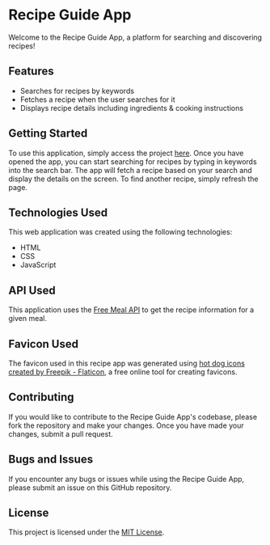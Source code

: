 # Recipe Guide App

Welcome to the Recipe Guide App, a platform for searching and discovering recipes!

## Features

- Searches for recipes by keywords
- Fetches a recipe when the user searches for it
- Displays recipe details including ingredients & cooking instructions

## Getting Started

To use this application, simply access the project [here](#). Once you have opened the app, you can start searching for recipes by typing in keywords into the search bar. The app will fetch a recipe based on your search and display the details on the screen. To find another recipe, simply refresh the page.

## Technologies Used

This web application was created using the following technologies:

- HTML
- CSS
- JavaScript

## API Used

This application uses the [Free Meal API](https://www.themealdb.com/api.php) to get the recipe information for a given meal.

## Favicon Used

The favicon used in this recipe app was generated using [hot dog icons created by Freepik - Flaticon](https://www.flaticon.com/free-icons/hot-dog), a free online tool for creating favicons.

## Contributing

If you would like to contribute to the Recipe Guide App's codebase, please fork the repository and make your changes. Once you have made your changes, submit a pull request.

## Bugs and Issues

If you encounter any bugs or issues while using the Recipe Guide App, please submit an issue on this GitHub repository.

## License

This project is licensed under the [MIT License](https://opensource.org/licenses/MIT).

